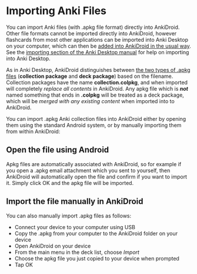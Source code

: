 # Importing Anki Files

You can import Anki files (with .apkg file format) directly into AnkiDroid. Other file formats cannot be imported directly into AnkiDroid, however flashcards from most other applications can be imported into Anki Desktop on your computer, which can then be [added into AnkiDroid in the usual way](../anki-desktop.md).
See the [importing section of the Anki Desktop manual](https://docs.ankiweb.net/importing/intro.html) for help on importing into Anki Desktop.

As in Anki Desktop, AnkiDroid distinguishes between [the two types of .apkg files](https://docs.ankiweb.net/exporting.html) (**collection package** and **deck package**) based on the filename. Collection packages have the name **collection.colpkg**, and when imported will completely _replace all contents_ in AnkiDroid. Any apkg file which is **_not_** named something that ends in **.colpkg** will be treated as a deck package, which will be _merged with any existing content_ when imported into to AnkiDroid.

You can import .apkg Anki collection files into AnkiDroid either by opening them using the standard Android system, or by manually importing them from within AnkiDroid:

## Open the file using Android

Apkg files are automatically associated with AnkiDroid, so for example if you open a .apkg email attachment which you sent to yourself, then AnkiDroid will automatically open the file and confirm if you want to import it. Simply click OK and the apkg file will be imported.

## Import the file manually in AnkiDroid

You can also manually import .apkg files as follows:

- Connect your device to your computer using USB
- Copy the .apkg from your computer to the AnkiDroid folder on your device
- Open AnkiDroid on your device
- From the main menu in the deck list, choose _Import_
- Choose the apkg file you just copied to your device when prompted
- Tap OK
